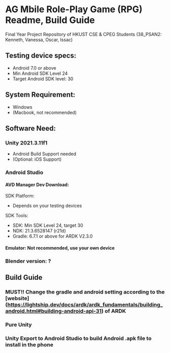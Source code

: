 # AG Mbile Role-Play Game (RPG) Readme, Build Guide
Final Year Project Repository of HKUST CSE & CPEG Students (38_PSAN2: Kenneth, Vanessa, Oscar, Issac) 

## Testing device specs:
- Android 7.0 or above 
- Min Android SDK Level 24
- Target Android SDK level: 30

## System Requirement:
- Windows
- (Macbook, not recommended)

## Software Need:
### Unity 2021.3.11f1
- Android Build Support needed
- (Optional: iOS Support)

### Android Studio
#### AVD Manager Dev Download:
SDK Platform:
- Depends on your testing devices

SDK Tools:
- SDK: Min SDK Level 24, target 30
- NDK: 21.3.6528147 (r21d)
- Gradle: 6.7.1 or above for ARDK V2.3.0
#### Emulator: Not recommended, use your own device
  
### Blender version: ?


## Build Guide
### MUST!! Change the gradle and android setting according to the [website] (https://lightship.dev/docs/ardk/ardk_fundamentals/building_android.html#building-android-api-31) of ARDK

### Pure Unity

### Unity Export to Android Studio to build Android .apk file to install in the phone

